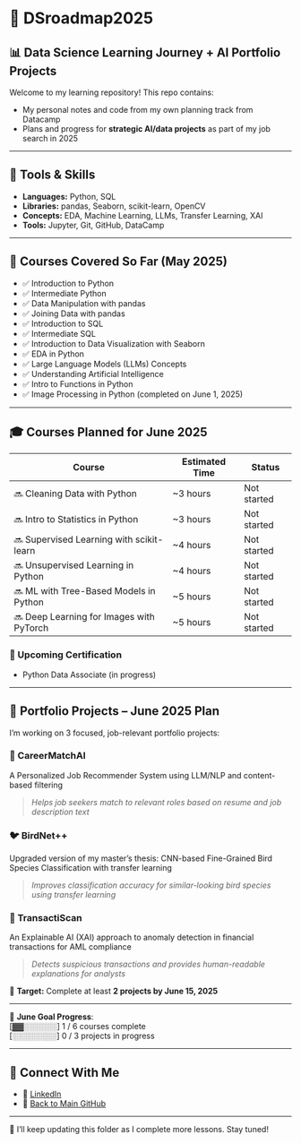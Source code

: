 # 🧭 DSroadmap2025  
## 📊 Data Science Learning Journey + AI Portfolio Projects

Welcome to my learning repository! This repo contains:

- My personal notes and code from my own planning track from Datacamp  
- Plans and progress for **strategic AI/data projects** as part of my job search in 2025

---

## 🧰 Tools & Skills  
- **Languages:** Python, SQL  
- **Libraries:** pandas, Seaborn, scikit-learn, OpenCV  
- **Concepts:** EDA, Machine Learning, LLMs, Transfer Learning, XAI  
- **Tools:** Jupyter, Git, GitHub, DataCamp

---

## 🧠 Courses Covered So Far (May 2025)

- ✅ Introduction to Python  
- ✅ Intermediate Python  
- ✅ Data Manipulation with pandas  
- ✅ Joining Data with pandas  
- ✅ Introduction to SQL  
- ✅ Intermediate SQL  
- ✅ Introduction to Data Visualization with Seaborn  
- ✅ EDA in Python  
- ✅ Large Language Models (LLMs) Concepts  
- ✅ Understanding Artificial Intelligence
- ✅ Intro to Functions in Python
- ✅ Image Processing in Python (completed on June 1, 2025)
  
---

## 🎓 Courses Planned for June 2025

| **Course**                               | **Estimated Time** | **Status**  |
| ---------------------------------------- | ------------------ | ----------- |
| 🔜 Cleaning Data with Python             | \~3 hours          | Not started |
| 🔜 Intro to Statistics in Python         | \~3 hours          | Not started |
| 🔜 Supervised Learning with scikit-learn | \~4 hours          | Not started |
| 🔜 Unsupervised Learning in Python       | \~4 hours          | Not started |
| 🔜 ML with Tree-Based Models in Python   | \~5 hours          | Not started |
| 🔜 Deep Learning for Images with PyTorch | \~5 hours          | Not started |

### 📜 Upcoming Certification  
- Python Data Associate (in progress)
  
---

## 💼 Portfolio Projects – June 2025 Plan

I’m working on 3 focused, job-relevant portfolio projects:

### 🧠 CareerMatchAI  
A Personalized Job Recommender System using LLM/NLP and content-based filtering  
> *Helps job seekers match to relevant roles based on resume and job description text*

### 🐦 BirdNet++  
Upgraded version of my master’s thesis: CNN-based Fine-Grained Bird Species Classification with transfer learning  
> *Improves classification accuracy for similar-looking bird species using transfer learning*

### 💸 TransactiScan  
An Explainable AI (XAI) approach to anomaly detection in financial transactions for AML compliance  
> *Detects suspicious transactions and provides human-readable explanations for analysts*

🎯 **Target:** Complete at least **2 projects by June 15, 2025**

---

📅 **June Goal Progress**:  
[▓▓░░░░░░] 1 / 6 courses complete  
[░░░░░░░░] 0 / 3 projects in progress  

---

## 🔗 Connect With Me

- 💼 [LinkedIn](https://www.linkedin.com/in/nurulsabrina1910/)  
- 📁 [Back to Main GitHub](https://github.com/sabrinaMKE201073)


--- 

🚀 I’ll keep updating this folder as I complete more lessons. Stay tuned!
